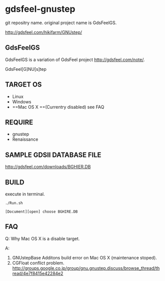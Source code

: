 # gdsfeel-gnustep

git repositry name. original project name is GdsFeelGS.

<http://gdsfeel.com/hikifarm/GNUstep/>

## GdsFeelGS
GdsFeelGS is a variation of GdsFeel project http://gdsfeel.com/note/.

GdsFeel[G]NU[s]tep

## TARGET OS
* Linux
* Windows 
* ==Mac OS X ==(Currentry disabled) see FAQ

## REQUIRE
* gnustep
* Renaissance


## SAMPLE GDSII DATABASE FILE

<http://gdsfeel.com/downloads/BGHIER.DB>


## BUILD
execute in terminal. 

    ./Run.sh

    [Document][open] choose BGHIRE.DB

## FAQ
 Q: Why Mac OS X is a disable target.

 A: 
  1. GNUstepBase Additons build error on Mac OS X (maintenance stoped).
  2. CGFloat conflict problem. 
     http://groups.google.co.jp/group/gnu.gnustep.discuss/browse_thread/thread/4e7f8415e42284e2

